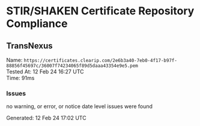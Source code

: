 # STIR/SHAKEN Certificate Repository Compliance

## TransNexus

Name: `https://certificates.clearip.com/2e6b3a40-7eb0-4f17-b97f-88856f45697c/36007f74234065f89d5daaa43354e9e5.pem`\
Tested At: 12 Feb 24 16:27 UTC\
Time: 91ms

### Issues

no warning, or error, or notice date level issues were found

Generated: 12 Feb 24 17:02 UTC